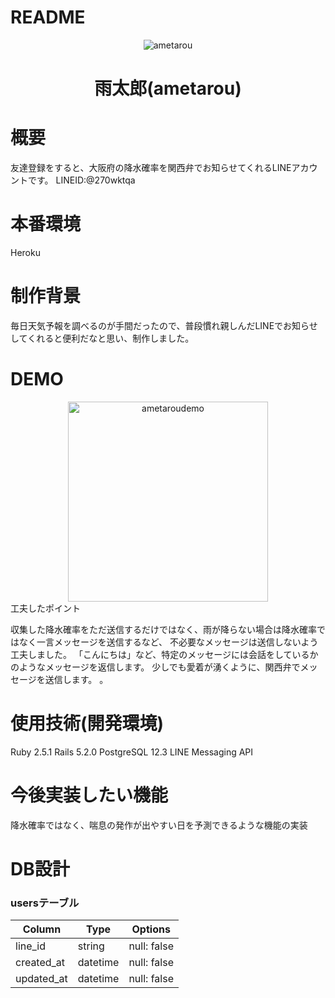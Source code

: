 # README
<div align="center">
<img src="https://github.com/h-takuya21/images/blob/master/ametarou.png" alt="ametarou" title="ametarou">
</div>
<h1 align="center">雨太郎(ametarou)</h1>

# 概要
友達登録をすると、大阪府の降水確率を関西弁でお知らせてくれるLINEアカウントです。
LINEID:@270wktqa

# 本番環境
Heroku

# 制作背景
毎日天気予報を調べるのが手間だったので、普段慣れ親しんだLINEでお知らせしてくれると便利だなと思い、制作しました。

# DEMO
<div align="center">
<img src="https://i.gyazo.com/e5d0d3c7caa3a95610d0235a6b55fd7d.gif" alt="ametaroudemo" title="ametaroudemo" width="320px"">
</div
                                                                                                                          
# 工夫したポイント
収集した降水確率をただ送信するだけではなく、雨が降らない場合は降水確率ではなく一言メッセージを送信するなど、
不必要なメッセージは送信しないよう工夫しました。
「こんにちは」など、特定のメッセージには会話をしているかのようなメッセージを返信します。
少しでも愛着が湧くように、関西弁でメッセージを送信します。
。
# 使用技術(開発環境)
Ruby 2.5.1
Rails 5.2.0
PostgreSQL 12.3
LINE Messaging API

# 今後実装したい機能
降水確率ではなく、喘息の発作が出やすい日を予測できるような機能の実装


# DB設計
### usersテーブル
|Column|Type|Options|
|------|----|-------|
|line_id|string|null: false|
|created_at|datetime|null: false|
|updated_at|datetime|null: false|
